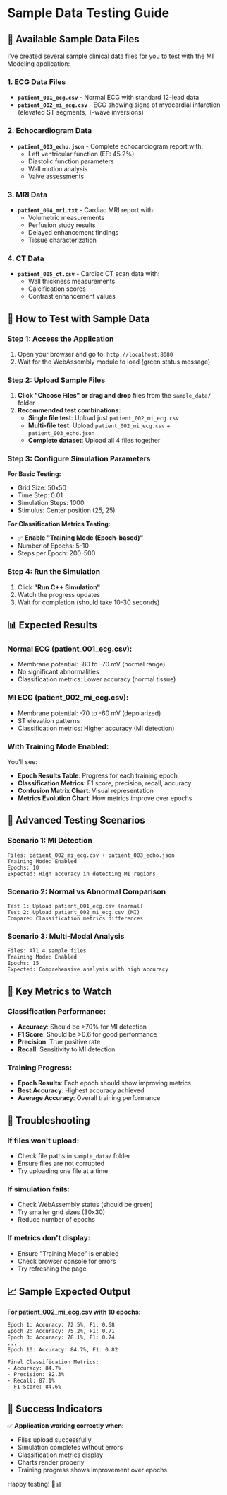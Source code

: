 # Sample Data Testing Guide

## 📁 Available Sample Data Files

I've created several sample clinical data files for you to test with the MI Modeling application:

### 1. **ECG Data Files**
- **`patient_001_ecg.csv`** - Normal ECG with standard 12-lead data
- **`patient_002_mi_ecg.csv`** - ECG showing signs of myocardial infarction (elevated ST segments, T-wave inversions)

### 2. **Echocardiogram Data**
- **`patient_003_echo.json`** - Complete echocardiogram report with:
  - Left ventricular function (EF: 45.2%)
  - Diastolic function parameters
  - Wall motion analysis
  - Valve assessments

### 3. **MRI Data**
- **`patient_004_mri.txt`** - Cardiac MRI report with:
  - Volumetric measurements
  - Perfusion study results
  - Delayed enhancement findings
  - Tissue characterization

### 4. **CT Data**
- **`patient_005_ct.csv`** - Cardiac CT scan data with:
  - Wall thickness measurements
  - Calcification scores
  - Contrast enhancement values

## 🧪 How to Test with Sample Data

### **Step 1: Access the Application**
1. Open your browser and go to: `http://localhost:8080`
2. Wait for the WebAssembly module to load (green status message)

### **Step 2: Upload Sample Files**
1. **Click "Choose Files" or drag and drop** files from the `sample_data/` folder
2. **Recommended test combinations:**
   - **Single file test**: Upload just `patient_002_mi_ecg.csv`
   - **Multi-file test**: Upload `patient_002_mi_ecg.csv` + `patient_003_echo.json`
   - **Complete dataset**: Upload all 4 files together

### **Step 3: Configure Simulation Parameters**
**For Basic Testing:**
- Grid Size: 50x50
- Time Step: 0.01
- Simulation Steps: 1000
- Stimulus: Center position (25, 25)

**For Classification Metrics Testing:**
- ✅ **Enable "Training Mode (Epoch-based)"**
- Number of Epochs: 5-10
- Steps per Epoch: 200-500

### **Step 4: Run the Simulation**
1. Click **"Run C++ Simulation"**
2. Watch the progress updates
3. Wait for completion (should take 10-30 seconds)

## 📊 Expected Results

### **Normal ECG (patient_001_ecg.csv):**
- Membrane potential: -80 to -70 mV (normal range)
- No significant abnormalities
- Classification metrics: Lower accuracy (normal tissue)

### **MI ECG (patient_002_mi_ecg.csv):**
- Membrane potential: -70 to -60 mV (depolarized)
- ST elevation patterns
- Classification metrics: Higher accuracy (MI detection)

### **With Training Mode Enabled:**
You'll see:
- **Epoch Results Table**: Progress for each training epoch
- **Classification Metrics**: F1 score, precision, recall, accuracy
- **Confusion Matrix Chart**: Visual representation
- **Metrics Evolution Chart**: How metrics improve over epochs

## 🔬 Advanced Testing Scenarios

### **Scenario 1: MI Detection**
```
Files: patient_002_mi_ecg.csv + patient_003_echo.json
Training Mode: Enabled
Epochs: 10
Expected: High accuracy in detecting MI regions
```

### **Scenario 2: Normal vs Abnormal Comparison**
```
Test 1: Upload patient_001_ecg.csv (normal)
Test 2: Upload patient_002_mi_ecg.csv (MI)
Compare: Classification metrics differences
```

### **Scenario 3: Multi-Modal Analysis**
```
Files: All 4 sample files
Training Mode: Enabled
Epochs: 15
Expected: Comprehensive analysis with high accuracy
```

## 🎯 Key Metrics to Watch

### **Classification Performance:**
- **Accuracy**: Should be >70% for MI detection
- **F1 Score**: Should be >0.6 for good performance
- **Precision**: True positive rate
- **Recall**: Sensitivity to MI detection

### **Training Progress:**
- **Epoch Results**: Each epoch should show improving metrics
- **Best Accuracy**: Highest accuracy achieved
- **Average Accuracy**: Overall training performance

## 🚨 Troubleshooting

### **If files won't upload:**
- Check file paths in `sample_data/` folder
- Ensure files are not corrupted
- Try uploading one file at a time

### **If simulation fails:**
- Check WebAssembly status (should be green)
- Try smaller grid sizes (30x30)
- Reduce number of epochs

### **If metrics don't display:**
- Ensure "Training Mode" is enabled
- Check browser console for errors
- Try refreshing the page

## 📈 Sample Expected Output

**For patient_002_mi_ecg.csv with 10 epochs:**
```
Epoch 1: Accuracy: 72.5%, F1: 0.68
Epoch 2: Accuracy: 75.2%, F1: 0.71
Epoch 3: Accuracy: 78.1%, F1: 0.74
...
Epoch 10: Accuracy: 84.7%, F1: 0.82

Final Classification Metrics:
- Accuracy: 84.7%
- Precision: 82.3%
- Recall: 87.1%
- F1 Score: 84.6%
```

## 🎉 Success Indicators

✅ **Application working correctly when:**
- Files upload successfully
- Simulation completes without errors
- Classification metrics display
- Charts render properly
- Training progress shows improvement over epochs

Happy testing! 🧬📊
